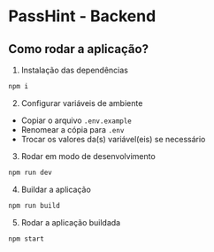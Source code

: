 # PassHint - Backend

## Como rodar a aplicação?

1. Instalação das dependências

```ts
npm i
```

2. Configurar variáveis de ambiente

* Copiar o arquivo `.env.example`
* Renomear a cópia para `.env`
* Trocar os valores da(s) variável(eis) se necessário

3. Rodar em modo de desenvolvimento

```ts
npm run dev
```

4. Buildar a aplicação

```ts
npm run build
```

5. Rodar a aplicação buildada

```ts
npm start
```
